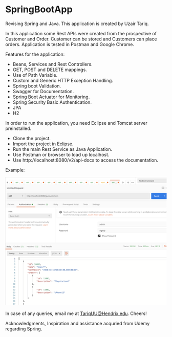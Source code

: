 # SpringBootApp
Revising Spring and Java. 
This application is created by Uzair Tariq. 

In this application some Rest APIs were created from the prospective of Customer and Order. Customer can be stored and Customers can place orders.
Application is tested in Postman and Google Chrome. 

Features for the application:
- Beans, Services and Rest Controllers.
- GET, POST and DELETE mappings.
- Use of Path Variable.
- Custom and Generic HTTP Exception Handling.
- Spring boot Validation.
- Swagger for Documentation. 
- Spring Boot Actuator for Monitoring.
- Spring Security Basic Authentication. 
- JPA
- H2 

In order to run the application, you need Eclipse and Tomcat server preinstalled. 
- Clone the project.
- Import the project in Eclipse. 
- Run the main Rest Service as Java Application. 
- Use Postman or browser to load up localhost. 
- Use http://localhost:8080/v2/api-docs to access the documentation. 


Example:

![alt text](https://github.com/uzairrtariq/SpringBootApp/blob/main/Screenshots/CustomerWithOrders.png?raw=true)


In case of any queries, email me at TariqUU@Hendrix.edu. Cheers! 

Acknowledgments, 
Inspiration and assistance acquried from Udemy regarding Spring. 
